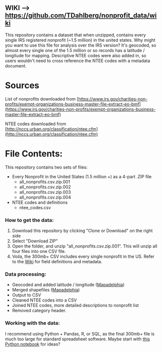 ## WIKI --> https://github.com/TDahlberg/nonprofit_data/wiki

This repository contains a dataset that when unzipped, contains every single IRS registered nonprofit (~1.5 million) in the united states. Why might you want to use this file for analysis over the IRS version? It's geocoded, so almost every single one of the 1.5 million or so records has a latitude / longitude for mapping. Descriptive NTEE codes were also added in, so users wouldn't need to cross reference the NTEE codes with a metadata document.

# Sources
List of nonprofits downloaded from [https://www.irs.gov/charities-non-profits/exempt-organizations-business-master-file-extract-eo-bmf](https://www.irs.gov/charities-non-profits/exempt-organizations-business-master-file-extract-eo-bmf)

NTEE codes downloaded from [http://nccs.urban.org/classification/ntee.cfm](http://nccs.urban.org/classification/ntee.cfm)

# File Contents:
This repository contains two sets of files:
* Every Nonprofit in the United States (1.5 million +) as a 4-part .ZIP file
  * all_nonprofits.csv.zip.001
  * all_nonprofits.csv.zip.002
  * all_nonprofits.csv.zip.003
  * all_nonprofits.csv.zip.004
* NTEE codes and definitions 
  * ntee_codes.csv 

### How to get the data:
 1. Download this repository by clicking "Clone or Download" on the right side
   2. Select "Download ZIP"
 2. Open the folder, and unzip "all_nonprofits.csv.zip.001". This will unzip all four files into one CSV file.
 3. Voila, the 300mb+ CSV includes every single nonprofit in the US. Refer to the [Wiki](https://github.com/TDahlberg/nonprofit_data/wiki) for field definitions and metadata. 


### Data processing:
* Geocoded and added latitude / longitude ([Mapadelphia](https://www.twitter.com/mapadelphia))
* Merged shapefiles ([Mapadelphia](https://www.twitter.com/mapadelphia))
* Output to CSV
* Cleaned NTEE codes into a CSV
* Joined NTEE codes, more detailed descriptions to nonprofit list
* Removed category header.
 
### Working with the data:
I recommend using Python + Pandas, R, or SQL, as the final 300mb+ file is much too large for standard spreadsheet software. Maybe start with [this Python notebook](https://gist.github.com/TDahlberg/b6b595c6d5d23036e07907dc9184d486) for ideas?
